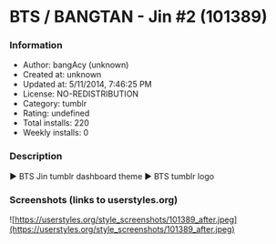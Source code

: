 # BTS / BANGTAN - Jin #2 (101389)

### Information
- Author: bangAcy (unknown)
- Created at: unknown
- Updated at: 5/11/2014, 7:46:25 PM
- License: NO-REDISTRIBUTION
- Category: tumblr
- Rating: undefined
- Total installs: 220
- Weekly installs: 0


### Description
► BTS Jin tumblr dashboard theme 
► BTS tumblr logo


### Screenshots (links to userstyles.org)
![https://userstyles.org/style_screenshots/101389_after.jpeg](https://userstyles.org/style_screenshots/101389_after.jpeg)


